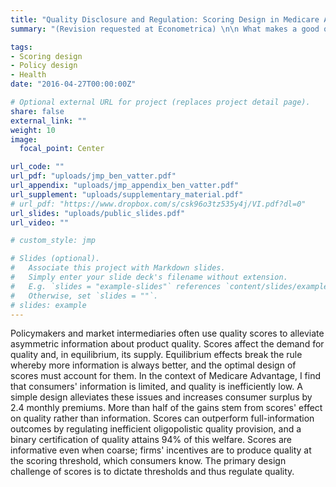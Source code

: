 ```yaml
---
title: "Quality Disclosure and Regulation: Scoring Design in Medicare Advantage"
summary: "(Revision requested at Econometrica) \n\n What makes a good quality score and how do we go about designing one?"

tags:
- Scoring design
- Policy design
- Health
date: "2016-04-27T00:00:00Z"

# Optional external URL for project (replaces project detail page).
share: false
external_link: ""
weight: 10
image:
  focal_point: Center

url_code: ""
url_pdf: "uploads/jmp_ben_vatter.pdf"
url_appendix: "uploads/jmp_appendix_ben_vatter.pdf"
url_supplement: "uploads/supplementary_material.pdf"
# url_pdf: "https://www.dropbox.com/s/csk96o3tz535y4j/VI.pdf?dl=0"
url_slides: "uploads/public_slides.pdf"
url_video: ""

# custom_style: jmp

# Slides (optional).
#   Associate this project with Markdown slides.
#   Simply enter your slide deck's filename without extension.
#   E.g. `slides = "example-slides"` references `content/slides/example-slides.md`.
#   Otherwise, set `slides = ""`.
# slides: example
---
```


Policymakers and market intermediaries often use quality scores to alleviate asymmetric information about product quality. Scores affect the demand for quality and, in equilibrium, its supply. Equilibrium effects break the rule whereby more information is always better, and the optimal design of scores must account for them. In the context of Medicare Advantage, I find that consumers' information is limited, and quality is inefficiently low. A simple design alleviates these issues and increases consumer surplus by 2.4 monthly premiums. More than half of the gains stem from scores' effect on quality rather than information. Scores can outperform full-information outcomes by regulating inefficient oligopolistic quality provision, and a binary certification of quality attains 94% of this welfare. Scores are informative even when coarse; firms' incentives are to produce quality at the scoring threshold, which consumers know. The primary design challenge of scores is to dictate thresholds and thus regulate quality. 
